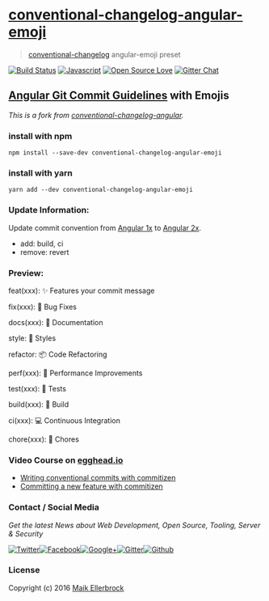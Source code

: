 # [conventional-changelog-angular-emoji](https://www.npmjs.com/package/conventional-changelog-angular-emoji)

> [conventional-changelog](https://github.com/ajoslin/conventional-changelog) angular-emoji preset

[![Build Status](https://travis-ci.org/ellerbrock/conventional-changelog-angular-emoji.svg?branch=master)](https://travis-ci.org/ellerbrock/conventional-changelog-angular-emoji) [![Javascript](https://badges.frapsoft.com/javascript/code/javascript.svg?v=100)](https://github.com/ellerbrock/javascript-badges/) [![Open Source Love](https://badges.frapsoft.com/os/v1/open-source.svg?v=102)](https://github.com/ellerbrock/open-source-badges/) [![Gitter Chat](https://badges.gitter.im/frapsoft/frapsoft.svg)](https://gitter.im/frapsoft/frapsoft/)

## [Angular Git Commit Guidelines](https://github.com/angular/angular.js/blob/master/CONTRIBUTING.md#type) with Emojis 

*This is a fork from [conventional-changelog-angular](https://github.com/conventional-changelog/conventional-changelog-angular).*

### install with npm

`npm install --save-dev conventional-changelog-angular-emoji`

### install with yarn

`yarn add --dev conventional-changelog-angular-emoji`

### Update Information:

Update commit convention from [Angular 1x](https://github.com/angular/angular.js/blob/master/CONTRIBUTING.md#type) to [Angular 2x](https://github.com/angular/angular/blob/master/CONTRIBUTING.md#type).

- add: build, ci
- remove: revert

### Preview:

feat(xxx): :sparkles: Features your commit message
	
fix(xxx): :bug: Bug Fixes
	
docs(xxx): :book: Documentation

style: :gem: Styles

refactor: :package: Code Refactoring

perf(xxx): :rocket: Performance Improvements

test(xxx): :rotating_light: Tests

build(xxx): :construction_worker: Build

ci(xxx): :computer: Continuous Integration
    
chore(xxx): :ticket: Chores


### Video Course on [egghead.io](https://egghead.io)

- [Writing conventional commits with commitizen](https://egghead.io/lessons/javascript-how-to-write-a-javascript-library-writing-conventional-commits-with-commitizen)
- [Committing a new feature with commitizen](https://egghead.io/lessons/javascript-how-to-write-a-javascript-library-committing-a-new-feature-with-commitizen)

### Contact / Social Media

_Get the latest News about Web Development, Open Source, Tooling, Server & Security_

[![Twitter](https://github.frapsoft.com/social/twitter.png)](https://twitter.com/frapsoft/)[![Facebook](https://github.frapsoft.com/social/facebook.png)](https://www.facebook.com/frapsoft/)[![Google+](https://github.frapsoft.com/social/google-plus.png)](https://plus.google.com/116540931335841862774)[![Gitter](https://github.frapsoft.com/social/gitter.png)](https://gitter.im/frapsoft/frapsoft/)[![Github](https://github.frapsoft.com/social/github.png)](https://github.com/ellerbrock/)

### License

Copyright (c) 2016 [Maik Ellerbrock](https://github.com/ellerbrock/)
